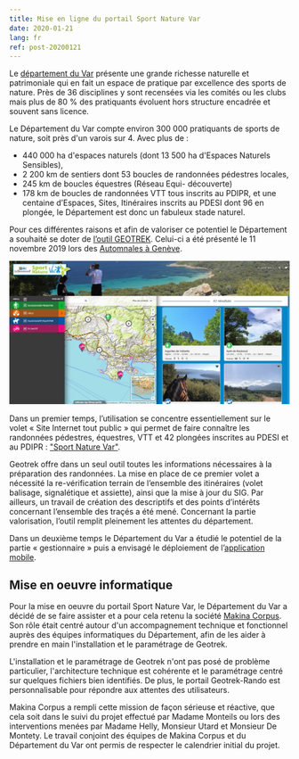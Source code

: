 ```yaml
---
title: Mise en ligne du portail Sport Nature Var
date: 2020-01-21
lang: fr
ref: post-20200121
---
```


Le [département du Var](https://www.var.fr/) présente une grande richesse naturelle et patrimoniale qui en fait un espace de pratique par excellence des sports de nature.
Près de 36 disciplines y sont recensées via les comités ou les clubs mais plus de 80 % des pratiquants évoluent hors structure encadrée et souvent sans licence.

Le Département du Var compte environ 300 000 pratiquants de sports de nature, soit près d'un varois sur 4.
Avec plus de :
- 440 000 ha d'espaces naturels (dont 13 500 ha d'Espaces Naturels Sensibles),
- 2 200 km de sentiers dont 53 boucles de randonnées pédestres locales,
- 245 km de boucles équestres (Réseau Equi- découverte)
- 178 km de boucles de randonnées VTT
tous inscrits au PDIPR,
et une centaine d’Espaces, Sites, Itinéraires inscrits au PDESI dont 96 en plongée, le Département est donc un fabuleux stade naturel.

Pour ces différentes raisons et afin de valoriser ce potentiel le Département a souhaité se doter de [l’outil GEOTREK](http://geotrek.fr/). Celui-ci a été présenté le 11 novembre 2019 lors des [Automnales à Genève](https://www.automnales.ch/invite-dhonneur).

[![Voir le site](/assets/img/2020/capture-sport-nature-var.jpg)](https://sportnature.var.fr)

<!--more-->

Dans un premier temps, l’utilisation se concentre essentiellement sur le volet « Site Internet tout public » qui permet de faire connaître les randonnées pédestres, équestres, VTT et 42 plongées inscrites au PDESI et au PDIPR : ["Sport Nature Var"](https://sportnature.var.fr/).

Geotrek offre dans un seul outil toutes les informations nécessaires à la préparation des randonnées. La mise en place de ce premier volet a nécessité la re-vérification terrain de l’ensemble des itinéraires (volet balisage, signalétique et assiette), ainsi que la mise à jour du SIG. Par ailleurs, un travail de création des descriptifs et des points d’intérêts concernant l’ensemble des traçés a été mené. 
Concernant la partie valorisation, l’outil remplit pleinement les attentes du département.

Dans un deuxième temps le Département du Var a étudié le potentiel de la partie « gestionnaire » puis a envisagé le déploiement de l’[application mobile](http://geotrek.fr/produit.html#mobile).

## Mise en oeuvre informatique

Pour la mise en oeuvre du portail Sport Nature Var, le Département du Var a décidé de se faire assister et a pour cela retenu la société [Makina Corpus](https://makina-corpus.com/). Son rôle était centré autour d'un accompagnement technique et fonctionnel auprès des équipes informatiques du Département, afin de les aider à prendre en main l'installation et le paramétrage de Geotrek.

L'installation et le paramétrage de Geotrek n'ont pas posé de problème particulier, l'architecture technique est cohérente et le paramétrage centré sur quelques fichiers bien identifiés. De plus, le portail Geotrek-Rando est personnalisable pour répondre aux attentes des utilisateurs.

Makina Corpus a rempli cette mission de façon sérieuse et réactive, que cela soit dans le suivi du projet effectué par Madame Monteils ou lors des interventions menées par Madame Helly, Monsieur Utard et Monsieur De Montety. Le travail conjoint des équipes de Makina Corpus et du Département du Var ont permis de respecter le calendrier initial du projet.
